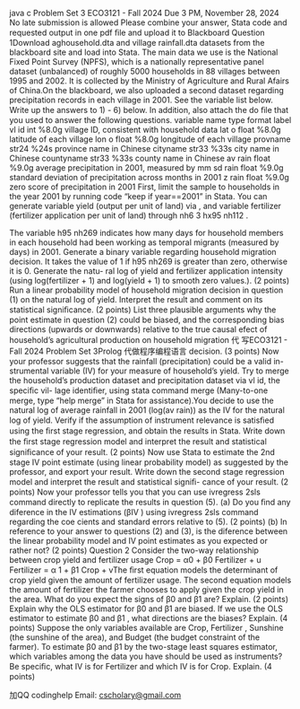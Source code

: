java c Problem Set 3 ECO3121 - Fall 2024 Due 3 PM, November 28, 2024 No late submission is allowed Please combine your answer, Stata code and requested output in one pdf ﬁle and upload it to Blackboard Question 1Download aghousehold.dta and village rainfall.dta datasets from the blackboard site and load into Stata. The main data we use is the National Fixed Point Survey (NPFS), which is a nationally representative panel dataset (unbalanced) of roughly 5000 households in 88 villages between 1995 and 2002. It is collected by the Ministry of Agriculture and Rural Afairs of China.On the blackboard, we also uploaded a second dataset regarding precipitation records in each village in 2001. See the variable list below. Write up the answers to 1) - 6) below. In addition, also attach the do ﬁle that you used to answer the following questions. variable name type format label vl id int %8.0g village ID, consistent with household data lat o float %8.0g latitude of each village lon o float %8.0g longitude of each village provname str24 %24s province name in Chinese cityname str33 %33s city name in Chinese countyname str33 %33s county name in Chinese av rain float %9.0g average precipitation in 2001, measured by mm sd rain float %9.0g standard deviation of precipitation across months in 2001 z rain float %9.0g zero score of precipitation in 2001 First, limit the sample to households in the year 2001 by running code “keep if year==2001” in Stata. You can generate variable yield (output per unit of land) via , and variable fertilizer (fertilizer application per unit of land) through nh6 3 hx95 nh112 .

The variable h95 nh269 indicates how many days for household members in each household had been working as temporal migrants (measured by days) in 2001. Generate a binary variable regarding household migration decision. It takes the value of 1 if h95 nh269 is greater than zero, otherwise it is 0. Generate the natu- ral log of yield and fertilizer application intensity (using log(fertilizer + 1) and log(yield + 1) to smooth zero values.). (2 points)
Run a linear probability model of household migration decision in question (1) on the natural log of yield. Interpret the result and comment on its statistical signiﬁcance. (2 points)
List three plausible arguments why the point estimate in question (2) could be biased, and the corresponding bias directions (upwards or downwards) relative to the true causal efect of household’s agricultural production on household migration 代 写ECO3121 - Fall 2024 Problem Set 3Prolog 代做程序编程语言 decision. (3 points)
Now your professor suggests that the rainfall (precipitation) could be a valid in- strumental variable (IV) for your measure of household’s yield. Try to merge the household’s production dataset and precipitation dataset via vl id, the speciﬁc vil- lage identiﬁer, using stata command merge (Many-to-one merge, type “help merge” in Stata for assistance).You decide to use the natural log of average rainfall in 2001 (log(av rain)) as the IV for the natural log of yield. Verify if the assumption of instrument relevance is satisﬁed using the ﬁrst stage regression, and obtain the results in Stata. Write down the ﬁrst stage regression model and interpret the result and statistical signiﬁcance of your result. (2 points)
Now use Stata to estimate the 2nd stage IV point estimate (using linear probability model) as suggested by the professor, and export your result. Write down the second stage regression model and interpret the result and statistical signiﬁ- cance of your result. (2 points)
Now your professor tells you that you can use ivregress 2sls command directly to replicate the results in question (5). (a) Do you ﬁnd any diference in the IV estimations (βIV ) using ivregress 2sls command regarding the coe cients and standard errors relative to (5). (2 points) (b) In reference to your answer to questions (2) and (3), is the diference between the linear probability model and IV point estimates as you expected or rather not? (2 points) Question 2 Consider the two-way relationship between crop yield and fertilizer usage Crop = α0 + β0 Fertilizer + u Fertilizer = α 1 + β1 Crop + vThe ﬁrst equation models the determinant of crop yield given the amount of fertilizer usage. The second equation models the amount of fertilizer the farmer chooses to apply given the crop yield in the area.
What do you expect the signs of β0 and β1 are? Explain. (2 points)
Explain why the OLS estimator for β0 and β1 are biased. If we use the OLS estimator to estimate β0 and β1 , what directions are the biases? Explain. (4 points)
Suppose the only variables available are Crop, Fertilizer , Sunshine (the sunshine of the area), and Budget (the budget constraint of the farmer). To estimate β0 and β1 by the two-stage least squares estimator, which variables among the data you have should be used as instruments? Be speciﬁc, what IV is for Fertilizer and which IV is for Crop. Explain. (4 points)

   加QQ codinghelp Email: cscholary@gmail.com
